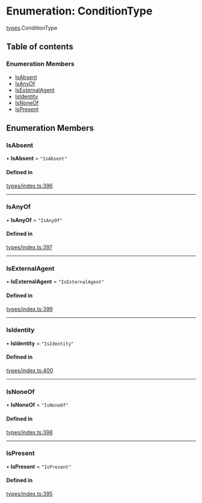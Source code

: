 # Enumeration: ConditionType

[types](../wiki/types).ConditionType

## Table of contents

### Enumeration Members

- [IsAbsent](../wiki/types.ConditionType#isabsent)
- [IsAnyOf](../wiki/types.ConditionType#isanyof)
- [IsExternalAgent](../wiki/types.ConditionType#isexternalagent)
- [IsIdentity](../wiki/types.ConditionType#isidentity)
- [IsNoneOf](../wiki/types.ConditionType#isnoneof)
- [IsPresent](../wiki/types.ConditionType#ispresent)

## Enumeration Members

### IsAbsent

• **IsAbsent** = ``"IsAbsent"``

#### Defined in

[types/index.ts:396](https://github.com/PolymeshAssociation/polymesh-sdk/blob/2d3ac2ae/src/types/index.ts#L396)

___

### IsAnyOf

• **IsAnyOf** = ``"IsAnyOf"``

#### Defined in

[types/index.ts:397](https://github.com/PolymeshAssociation/polymesh-sdk/blob/2d3ac2ae/src/types/index.ts#L397)

___

### IsExternalAgent

• **IsExternalAgent** = ``"IsExternalAgent"``

#### Defined in

[types/index.ts:399](https://github.com/PolymeshAssociation/polymesh-sdk/blob/2d3ac2ae/src/types/index.ts#L399)

___

### IsIdentity

• **IsIdentity** = ``"IsIdentity"``

#### Defined in

[types/index.ts:400](https://github.com/PolymeshAssociation/polymesh-sdk/blob/2d3ac2ae/src/types/index.ts#L400)

___

### IsNoneOf

• **IsNoneOf** = ``"IsNoneOf"``

#### Defined in

[types/index.ts:398](https://github.com/PolymeshAssociation/polymesh-sdk/blob/2d3ac2ae/src/types/index.ts#L398)

___

### IsPresent

• **IsPresent** = ``"IsPresent"``

#### Defined in

[types/index.ts:395](https://github.com/PolymeshAssociation/polymesh-sdk/blob/2d3ac2ae/src/types/index.ts#L395)
